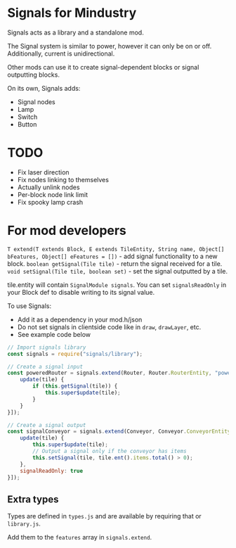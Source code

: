# Signals for Mindustry

Signals acts as a library and a standalone mod.

The Signal system is similar to power, however it can only be on or off.
Additionally, current is unidirectional.

Other mods can use it to create signal-dependent blocks or signal outputting blocks.

On its own, Signals adds:
- Signal nodes
- Lamp
- Switch
- Button

# TODO
- Fix laser direction
- Fix nodes linking to themselves
- Actually unlink nodes
- Per-block node link limit
- Fix spooky lamp crash

# For mod developers

`T extend(T extends Block, E extends TileEntity, String name, Object[] bFeatures, Object[] eFeatures = [])` - add signal functionality to a new block.
`boolean getSignal(Tile tile)` - return the signal received for a tile.
`void setSignal(Tile tile, boolean set)` - set the signal outputted by a tile.

tile.entity will contain `SignalModule signals`.
You can set `signalsReadOnly` in your Block def to disable writing to its signal value.

To use Signals:
- Add it as a dependency in your mod.h/json
- Do not set signals in clientside code like in `draw`, `drawLayer`, etc.
- See example code below


```js
// Import signals library
const signals = require("signals/library");

// Create a signal input
const poweredRouter = signals.extend(Router, Router.RouterEntity, "powered-router", [{
	update(tile) {
		if (this.getSignal(tile)) {
			this.super$update(tile);
		}
	}
}]);

// Create a signal output
const signalConveyor = signals.extend(Conveyor, Conveyor.ConveyorEntity, "signal-conveyor", [{
	update(tile) {
		this.super$update(tile);
		// Output a signal only if the conveyor has items
		this.setSignal(tile, tile.ent().items.total() > 0);
	},
	signalReadOnly: true
}]);
```

## Extra types

Types are defined in `types.js` and are available by requiring that or `library.js`.

Add them to the `features` array in `signals.extend`.
